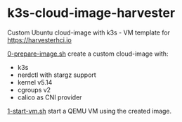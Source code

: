# k3s-cloud-image-harvester
Custom Ubuntu cloud-image with k3s - VM template for https://harvesterhci.io

[0-prepare-image.sh](0-prepare-image.sh) create a custom cloud-image with:
- k3s
- nerdctl with stargz support
- kernel v5.14
- cgroups v2
- calico as CNI provider

[1-start-vm.sh](1-start-vm.sh) start a QEMU VM using the created image.
